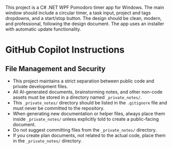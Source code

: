 <!-- Use this file to provide workspace-specific custom instructions to Copilot. For more details, visit https://code.visualstudio.com/docs/copilot/copilot-customization#_use-a-githubcopilotinstructionsmd-file -->

This project is a C# .NET WPF Pomodoro timer app for Windows. The main window should include a circular timer, a task input, project and tags dropdowns, and a start/stop button. The design should be clean, modern, and professional, following the design document. The app uses an installer with automatic update functionality.


# GitHub Copilot Instructions

## File Management and Security
- This project maintains a strict separation between public code and private development files.
- All AI-generated documents, brainstorming notes, and other non-code assets must be stored in a directory named `_private_notes/`.
- This `_private_notes/` directory should be listed in the `.gitignore` file and must never be committed to the repository. 
- When generating new documentation or helper files, always place them inside `_private_notes/` unless explicitly told to create a public-facing document.
- Do not suggest committing files from the `_private_notes/` directory.
- If you create plan documents, not related to the actual code, place them in the `_private_notes/` directory.